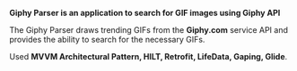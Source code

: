 **Giphy Parser is an application to search for GIF images using Giphy API**

The Giphy Parser draws trending GIFs from the **Giphy.com** service API and provides the ability to search for the necessary GIFs.

Used **MVVM Architectural Pattern, HILT, Retrofit, LifeData, Gaping, Glide**.

